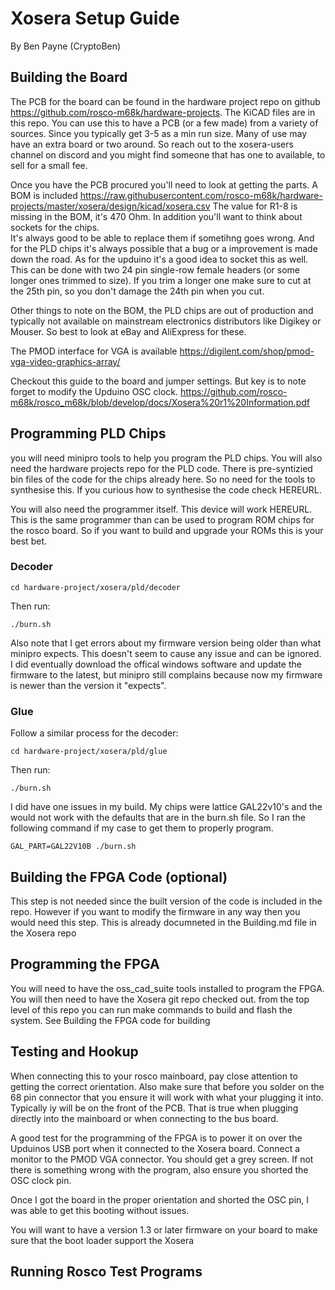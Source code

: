 # Xosera Setup Guide
By Ben Payne (CryptoBen)

## Building the Board
The PCB for the board can be found in the hardware project repo on github https://github.com/rosco-m68k/hardware-projects.
The KiCAD files are in this repo. You can use this to have a PCB (or a few made) from a variety of sources.  Since you 
typically get 3-5 as a min run size.  Many of use may have an extra board or two around.  So reach out to the 
xosera-users channel on discord and you might find someone that has one to available, to sell for a small fee.

Once you have the PCB procured you'll need to look at getting the parts.  A BOM is included 
https://raw.githubusercontent.com/rosco-m68k/hardware-projects/master/xosera/design/kicad/xosera.csv
The value for R1-8 is missing in the BOM, it's 470 Ohm.  In addition you'll want to think about sockets for the chips.  
It's always good to be able to replace them if sometihng goes wrong.  And for the PLD chips it's always possible that a bug or a improvement is made down the road.  As for the 
upduino it's a good idea to socket this as well.  This can be done with two 24 pin single-row female headers (or some 
longer ones trimmed to size).  If you trim a longer one make sure to cut at the 25th pin, so you don't damage the 24th 
pin when you cut.  

Other things to note on the BOM, the PLD chips are out of production and typically not available on mainstream 
electronics distributors like Digikey or Mouser.  So best to look at eBay and AliExpress for these.  

The PMOD interface for VGA is available https://digilent.com/shop/pmod-vga-video-graphics-array/

Checkout this guide to the board and jumper settings.  But key is to note forget to modify the Upduino OSC clock.
https://github.com/rosco-m68k/rosco_m68k/blob/develop/docs/Xosera%20r1%20Information.pdf

## Programming PLD Chips
you will need minipro tools to help you program the PLD chips.  You will also need the hardware projects repo for the 
PLD code.  There is pre-syntizied bin files of the code for the chips already here.  So no need for the tools to 
synthesise this.  If you curious how to synthesise the code check HEREURL.  

You will also need the programmer itself.  This device will work HEREURL.  This is the same programmer than can be
used to program ROM chips for the rosco board.  So if you want to build and upgrade your ROMs this is your best bet.  


### Decoder
`cd hardware-project/xosera/pld/decoder`

Then run:

`./burn.sh`

Also note that I get errors about my firmware version being older than what minipro expects.  This doesn't seem to 
cause any issue and can be ignored.  I did eventually download the offical windows software and update the firmware to 
the latest, but minipro still complains because now my firmware is newer than the version it "expects".  

### Glue
Follow a similar process for the decoder:

`cd hardware-project/xosera/pld/glue`

Then run:

`./burn.sh`

I did have one issues in my build.  My chips were lattice GAL22v10's and the would not work with the defaults that 
are in the burn.sh file.  So I ran the following command if my case to get them to properly program.  

`GAL_PART=GAL22V10B ./burn.sh`

## Building the FPGA Code (optional)
This step is not needed since the built version of the code is included in the repo.  However if you want to modify 
the firmware in any way then you would need this step.  This is already documneted in the Building.md file in the Xosera 
repo

## Programming the FPGA
You will need to have the oss_cad_suite tools installed to program the FPGA.  You will then need to have the Xosera git 
repo checked out.  from the top level of this repo you can run make commands to build and flash the system.  See 
Building the FPGA code for building 

## Testing and Hookup
When connecting this to your rosco mainboard, pay close attention to getting the correct orientation.  Also make sure that 
before you solder on the 68 pin connector that you ensure it will work with what your plugging it into.  Typically iy will
be on the front of the PCB.  That is true when plugging directly into the mainboard or when connecting to the bus board.  

A good test for the programming of the FPGA is to power it on over the Upduinos USB port when it connected to the Xosera 
board.  Connect a monitor to the PMOD VGA connector.  You should get a grey screen.  If not there is something wrong with
the program, also ensure you shorted the OSC clock pin.  

Once I got the board in the proper orientation and shorted the OSC pin, I was able to get this booting without issues.

You will want to have a version 1.3 or later firmware on your board to make sure that the boot loader support the Xosera 

## Running Rosco Test Programs
